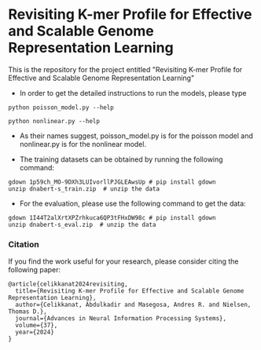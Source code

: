 # Revisiting K-mer Profile for Effective and Scalable Genome Representation Learning
This is the repository for the project entitled "Revisiting K-mer Profile for Effective and Scalable Genome Representation Learning"

+ In order to get the detailed instructions to run the models, please type
```
python poisson_model.py --help
```
```
python nonlinear.py --help
```

+ As their names suggest, poisson_model.py is for the poisson model and nonlinear.py is for the nonlinear model.


+ The training datasets can be obtained by running the following command:
```
gdown 1p59ch_MO-9DXh3LUIvorllPJGLEAwsUp # pip install gdown
unzip dnabert-s_train.zip  # unzip the data
```

+ For the evaluation, please use the following command to get the data:
```
gdown 1I44T2alXrtXPZrhkuca6QP3tFHxDW98c # pip install gdown
unzip dnabert-s_eval.zip  # unzip the data
```

### Citation
If you find the work useful for your research, please consider citing the following paper:
```
@article{celikkanat2024revisiting,
  title={Revisiting K-mer Profile for Effective and Scalable Genome Representation Learning},
  author={Celikkanat, Abdulkadir and Masegosa, Andres R. and Nielsen, Thomas D.},
  journal={Advances in Neural Information Processing Systems},
  volume={37},
  year={2024}
}
```